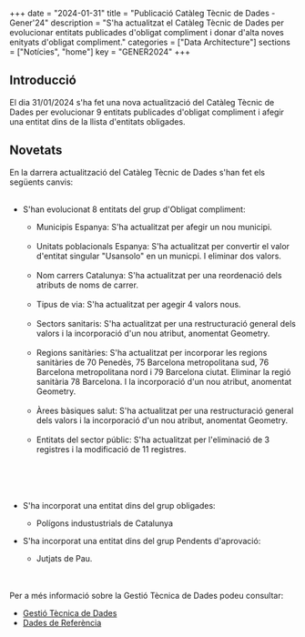 +++
date        = "2024-01-31"
title       = "Publicació Catàleg Tècnic de Dades - Gener'24"
description = "S'ha actualitzat el Catàleg Tècnic de Dades per evolucionar entitats publicades d'obligat compliment i donar d'alta noves enityats d'obligat compliment."
categories  = ["Data Architecture"]
sections    = ["Notícies", "home"]
key = "GENER2024"
+++

## Introducció

El dia 31/01/2024 s'ha fet una nova actualització del Catàleg Tècnic de Dades per evolucionar 9 entitats publicades d'obligat compliment i afegir una entitat dins de la llista d'entitats obligades.
 
## Novetats

En la darrera actualització del Catàleg Tècnic de Dades s'han fet els següents canvis:<br><br>

- S'han evolucionat 8 entitats del grup d'Obligat compliment:<br>
  - Municipis Espanya: S'ha actualitzat per afegir un nou municipi.<br><br>
  - Unitats poblacionals Espanya: S'ha actualitzat per convertir el valor d'entitat singular "Usansolo" en un municpi. I eliminar dos valors.<br><br>
  - Nom carrers Catalunya: S'ha actualitzat per una reordenació dels atributs de noms de carrer.<br><br>
  - Tipus de via: S'ha actualitzat per agegir 4 valors nous.<br><br>
  - Sectors sanitaris:  S'ha actualitzat per una restructuració general dels valors i la incorporació d'un nou atribut, anomentat Geometry.<br><br>
  - Regions sanitàries: S'ha actualitzat per incorporar  les regions sanitàries de 70 Penedès, 75 Barcelona metropolitana sud, 76 Barcelona metropolitana nord i 79 Barcelona ciutat. Eliminar la regió sanitària 78 Barcelona. I  la incorporació d'un nou atribut, anomentat Geometry.<br><br> 
  - Àrees bàsiques salut: S'ha actualitzat per una restructuració general dels valors i la incorporació d'un nou atribut, anomentat Geometry.<br><br>
  - Entitats del sector públic: S'ha actualitzat per l'eliminació de 3 registres i la modificació de 11 registres.<br><br>
<br><br><br>

- S'ha incorporat una entitat dins del grup obligades:<br>
   - Polígons industustrials de Catalunya<br>
 
- S'ha incorporat una entitat dins del grup Pendents d'aprovació:<br>
  - Jutjats de Pau.<br><br><br>

Per a més informació sobre la Gestió Tècnica de Dades podeu consultar:

* [Gestió Tècnica de Dades](https://canigo.ctti.gencat.cat/plataformes/dadesref/gestiodades/)
* [Dades de Referència](https://canigo.ctti.gencat.cat/plataformes/dadesref/dadesref/)

